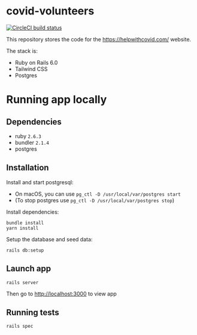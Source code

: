 # covid-volunteers

[![CircleCI build status](https://img.shields.io/cirrus/github/sradu/covid-volunteers?style=plastic)](https://circleci.com/gh/sradu/covid-volunteers)

This repository stores the code for the https://helpwithcovid.com/ website.

The stack is:

- Ruby on Rails 6.0
- Tailwind CSS
- Postgres

# Running app locally

## Dependencies

- ruby `2.6.3`
- bundler `2.1.4`
- postgres

## Installation

Install and start postgresql:
- On macOS, you can use `pg_ctl -D /usr/local/var/postgres start`
- (To stop postgres use `pg_ctl -D /usr/local/var/postgres stop`)

Install dependencies:

```
bundle install
yarn install
```

Setup the database and seed data:

```
rails db:setup
```

## Launch app

```
rails server
```

Then go to [http://localhost:3000](http://localhost:3000) to view app

## Running tests

```
rails spec
```
